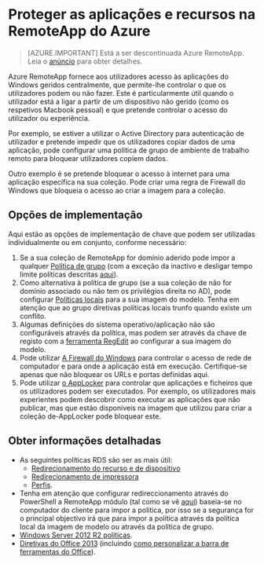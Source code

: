 
<properties
    pageTitle="Proteger as aplicações e recursos no Azure RemoteApp | Microsoft Azure"
    description="Saiba como bloquear para baixo de aplicações e recursos na RemoteApp do Azure"
    services="remoteapp"
    documentationCenter=""
    authors="lizap"
    manager="mbaldwin" />

<tags
    ms.service="remoteapp"
    ms.workload="compute"
    ms.tgt_pltfrm="na"
    ms.devlang="na"
    ms.topic="article"
    ms.date="08/15/2016"
    ms.author="elizapo" />



# <a name="secure-apps-and-resources-in-azure-remoteapp"></a>Proteger as aplicações e recursos na RemoteApp do Azure

> [AZURE.IMPORTANT]
> Está a ser descontinuada Azure RemoteApp. Leia o [anúncio](https://go.microsoft.com/fwlink/?linkid=821148) para obter detalhes.

Azure RemoteApp fornece aos utilizadores acesso às aplicações do Windows geridos centralmente, que permite-lhe controlar o que os utilizadores podem ou não fazer.  Este é particularmente útil quando o utilizador está a ligar a partir de um dispositivo não gerido (como os respetivos Macbook pessoal) e que pretende controlar o acesso do utilizador ou experiência.

Por exemplo, se estiver a utilizar o Active Directory para autenticação de utilizador e pretende impedir que os utilizadores copiar dados de uma aplicação, pode configurar uma política de grupo de ambiente de trabalho remoto para bloquear utilizadores copiem dados.

Outro exemplo é se pretende bloquear o acesso à internet para uma aplicação específica na sua coleção. Pode criar uma regra de Firewall do Windows que bloqueia o acesso ao criar a imagem para a coleção.

## <a name="implementation-options"></a>Opções de implementação

  Aqui estão as opções de implementação de chave que podem ser utilizadas individualmente ou em conjunto, conforme necessário:

1.  Se a sua coleção de RemoteApp for domínio aderido pode impor a qualquer [Política de grupo](https://technet.microsoft.com/library/cc725828.aspx) (com a exceção da inactivo e desligar tempo limite políticas descritas [aqui](../azure-subscription-service-limits.md)).
2.  Como alternativa à política de grupo (se a sua coleção de não for domínio associado ou não tem os privilégios direita no AD), pode configurar [Políticas locais](https://technet.microsoft.com/library/cc775702.aspx) para a sua imagem do modelo.  Tenha em atenção que ao grupo diretivas políticas locais trunfo quando existe um conflito.
3.  Algumas definições do sistema operativo/aplicação não são configuráveis através da política, mas podem ser através da chave de registo com a [ferramenta RegEdit](./remoteapp-hybridtrouble.md) ao configurar a sua imagem do modelo.
4.  Pode utilizar [A Firewall do Windows](http://windows.microsoft.com/en-US/windows-8/Windows-Firewall-from-start-to-finish) para controlar o acesso de rede de computador e para onde a aplicação está em execução. Certifique-se apenas que não bloquear os URLs e portas definidas aqui.
5.  Pode utilizar [o AppLocker](https://technet.microsoft.com/library/hh831440.aspx) para controlar que aplicações e ficheiros que os utilizadores podem ser executados. Por exemplo, os utilizadores mais experientes podem descobrir como executar as aplicações que não publicar, mas que estão disponíveis na imagem que utilizou para criar a coleção de-AppLocker pode bloquear este.

## <a name="detailed-information"></a>Obter informações detalhadas

- As seguintes políticas RDS são ser as mais útil:
    - [Redirecionamento do recurso e de dispositivo](https://technet.microsoft.com/library/ee791794.aspx)
    - [Redirecionamento de impressora](https://technet.microsoft.com/library/ee791784.aspx)
    - [Perfis](https://technet.microsoft.com/library/ee791865.aspx).
- Tenha em atenção que configurar redireccionamento através do PowerShell a RemoteApp módulo (tal como se vê [aqui](./remoteapp-redirection.md)) baseia-se no computador do cliente para impor a política, por isso se a segurança for o principal objectivo irá que para impor a política através da política local da imagem de modelo ou através da política de grupo.
- [Windows Server 2012 R2 políticas](https://technet.microsoft.com/library/hh831791.aspx).
- [Diretivas do Office 2013](https://technet.microsoft.com/library/cc178969.aspx) (incluindo [como personalizar a barra de ferramentas do Office](https://technet.microsoft.com/library/cc179143.aspx)).
